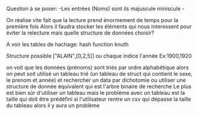 Question à se poser:
    -Les entrées (Noms) sont ils majuscule miniscule
    -

On réalise vite fait que la lecture prend énormement de temps pour la première fois
Alors il faudra stocker les éléments qui nous interessent pour éviter la relecture
mais quelle structure de données choisir?


A voir les tables de hachage: 
    hash function knuth

Structure possible ["ALAIN",[0,2,5]] ou chaque indice l'année Ex:1900,1920

on voit que les données (prénoms) sont triés par ordre alphabétique alors on peut soit
utilisé un tableau trié (un tableau de struct qui contient le sexe, le prenom et année) et rechercher un data par dichotomie ou utiliser une structure de 
donnée équivalent qui est l'arbre binaire de recherche
Le plus est bien sûr d'utiliser un tableau mais le problème avec un tableau est la taille qui doit être prédéfini si l'utilisateur rentre un csv qui dépasse la taille du tableau alors il y aura un problème